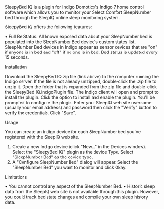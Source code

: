 SleepyBed IQ is a plugin for Indigo Domotics's Indigo 7 home control software which allows you to monitor your Select Comfort SleepNumber bed through the SleepIQ online sleep monitoring system.

SleepyBed IQ offers the following features:

•	Full Be Status. All known exposed data about your SleepNumber bed is populated into the SleepNumber Bed device's custom states list. SleepNumber Bed devices in Indigo appear as sensor devices that are "on" if anyone is in bed and "off" if no one is in bed. Bed status is updated every 15 seconds.

Installation

Download the SleepyBed IQ zip file (link above) to the computer running the Indigo server. If the file is not already unzipped, double-click the .zip file to unzip it. Open the folder that is expanded from the zip file and double-click the SleepyBed IQ.indigoPlugin file. The Indigo client will open and prompt to install the plugin. Click the option to install and enable the plugin. You'll be prompted to configure the plugin. Enter your SleepIQ web site username (usually your email address) and password then click the "Verify" button to verify the credentials. Click "Save".

Usage

You can create an Indigo device for each SleepNumber bed you've registered with the SleepIQ web site.

1.	Create a new Indigo device (click "New..." in the Devices window). Select the "SleepyBed IQ" plugin as the device Type. Select "SleepNumber Bed" as the device type.
2.	A "Configure SleepNumber Bed" dialog will appear. Select the "SleepNumber Bed" you want to monitor and click Okay.

Limitations

•	You cannot control any aspect of the SleepNumber Bed.
•	Historic sleep data from the SleepIQ web site is not available through this plugin.  However, you could track bed state changes and compile your own sleep history data.

